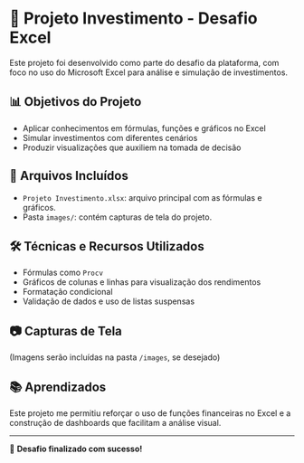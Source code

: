 # 💸 Projeto Investimento - Desafio Excel
Este projeto foi desenvolvido como parte do desafio da plataforma, com foco no uso do Microsoft Excel para análise e simulação de investimentos.

## 📊 Objetivos do Projeto

- Aplicar conhecimentos em fórmulas, funções e gráficos no Excel
- Simular investimentos com diferentes cenários
- Produzir visualizações que auxiliem na tomada de decisão

## 📁 Arquivos Incluídos

- `Projeto Investimento.xlsx`: arquivo principal com as fórmulas e gráficos.
- Pasta `images/`: contém capturas de tela do projeto.

## 🛠️ Técnicas e Recursos Utilizados

- Fórmulas como `Procv`
- Gráficos de colunas e linhas para visualização dos rendimentos
- Formatação condicional
- Validação de dados e uso de listas suspensas

## 📷 Capturas de Tela

(Imagens serão incluídas na pasta `/images`, se desejado)

## 📚 Aprendizados

Este projeto me permitiu reforçar o uso de funções financeiras no Excel e a construção de dashboards que facilitam a análise visual.

---

🧠 **Desafio finalizado com sucesso!**
